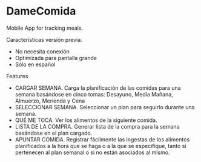 # DameComida
Mobile App for tracking meals. 

Características versión previa. 
- No necesita conexión
- Optimizada para pantalla grande
- Sólo en español

Features
- CARGAR SEMANA. Carga la planificación de las comidas para una semana basándose en cinco tomas: Desayuno, Media Mañana, Almuerzo, Merienda y Cena
- SELECCIONAR SEMANA. Seleccionar un plan para seguirlo durante una semana. 
- QUÉ ME TOCA. Ver los alimentos de la siguiente comida. 
- LISTA DE LA COMPRA. Generar lista de la compra para la semana basándose en el plan cargado. 
- APUNTAR COMIDA. Registrar fácilmente las ingestas de los alimentos planificados a la hora que se haga o a la que se especifique, tanto si pertenecen al plan semanal o si no están asociados al mismo. 
